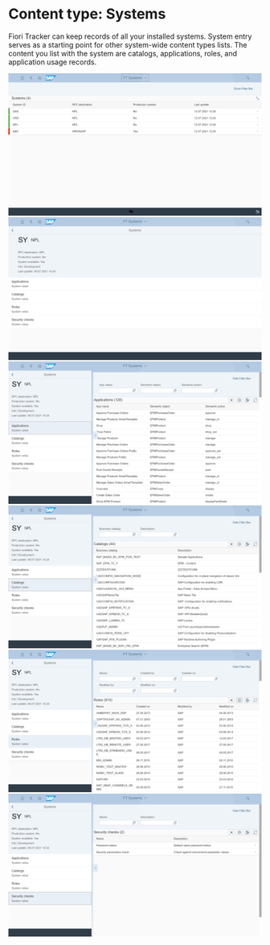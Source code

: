 # Content type: Systems

Fiori Tracker can keep records of all your installed systems. System entry serves as a starting point for other system-wide content types lists. The content you list with the system are catalogs, applications, roles, and application usage records.

[![](res/sys-list.png)](res/sys-list.png)
[![](res/sys.png)](res/sys.png)
[![](res/sys-apps.png)](res/sys-apps.png)
[![](res/sys-cats.png)](res/sys-cats.png)
[![](res/sys-roles.png)](res/sys-roles.png)
[![](res/sys-sec-checks.png)](res/sys-sec-checks.png)